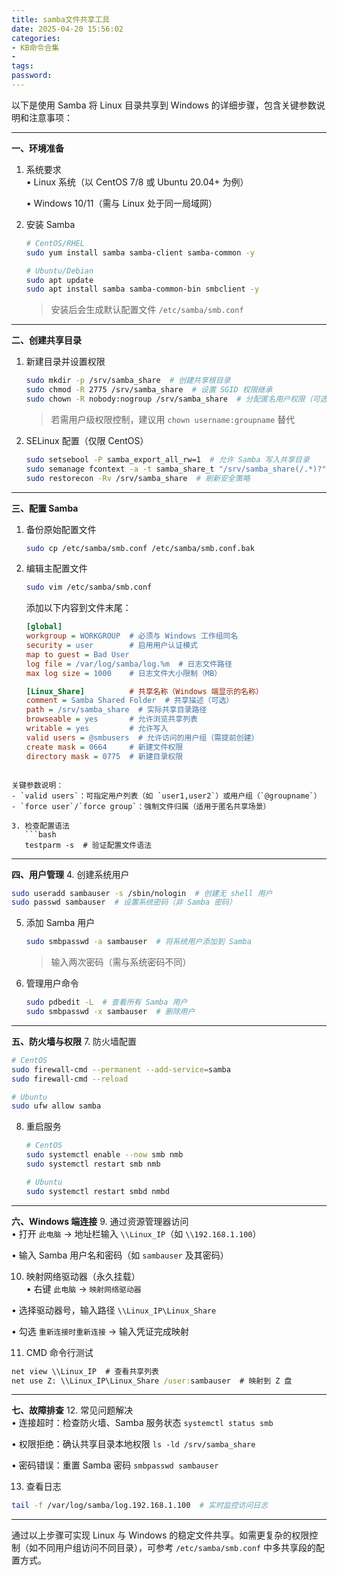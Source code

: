 ```yaml
---
title: samba文件共享工具
date: 2025-04-20 15:56:02 
categories: 
- KB命令合集
- 
tags: 
password:
---
```

以下是使用 Samba 将 Linux 目录共享到 Windows 的详细步骤，包含关键参数说明和注意事项：

---

**一、环境准备**
1. 系统要求  
   • Linux 系统（以 CentOS 7/8 或 Ubuntu 20.04+ 为例）  

   • Windows 10/11（需与 Linux 处于同一局域网）


2. 安装 Samba  
   ```bash
   # CentOS/RHEL
   sudo yum install samba samba-client samba-common -y

   # Ubuntu/Debian
   sudo apt update
   sudo apt install samba samba-common-bin smbclient -y
   ```
   > 安装后会生成默认配置文件 `/etc/samba/smb.conf`

---

**二、创建共享目录**
1. 新建目录并设置权限  
   ```bash
   sudo mkdir -p /srv/samba_share  # 创建共享根目录
   sudo chmod -R 2775 /srv/samba_share  # 设置 SGID 权限继承
   sudo chown -R nobody:nogroup /srv/samba_share  # 分配匿名用户权限（可选）
   ```
   > 若需用户级权限控制，建议用 `chown username:groupname` 替代

2. SELinux 配置（仅限 CentOS）  
   ```bash
   sudo setsebool -P samba_export_all_rw=1  # 允许 Samba 写入共享目录
   sudo semanage fcontext -a -t samba_share_t "/srv/samba_share(/.*)?"  # 设置安全上下文
   sudo restorecon -Rv /srv/samba_share  # 刷新安全策略
   ```

---

**三、配置 Samba**
1. 备份原始配置文件  
   ```bash
   sudo cp /etc/samba/smb.conf /etc/samba/smb.conf.bak
   ```

2. 编辑主配置文件  
   ```bash
   sudo vim /etc/samba/smb.conf
   ```
   添加以下内容到文件末尾：
   ```ini
   [global]
   workgroup = WORKGROUP  # 必须与 Windows 工作组同名
   security = user        # 启用用户认证模式
   map to guest = Bad User
   log file = /var/log/samba/log.%m  # 日志文件路径
   max log size = 1000    # 日志文件大小限制（MB）

   [Linux_Share]          # 共享名称（Windows 端显示的名称）
   comment = Samba Shared Folder  # 共享描述（可选）
   path = /srv/samba_share  # 实际共享目录路径
   browseable = yes       # 允许浏览共享列表
   writable = yes         # 允许写入
   valid users = @smbusers  # 允许访问的用户组（需提前创建）
   create mask = 0664     # 新建文件权限
   directory mask = 0775  # 新建目录权限
```

关键参数说明：  
- `valid users`：可指定用户列表（如 `user1,user2`）或用户组（`@groupname`）  
- `force user`/`force group`：强制文件归属（适用于匿名共享场景）

3. 检查配置语法  
   ```bash
   testparm -s  # 验证配置文件语法
   ```

---

**四、用户管理**
4. 创建系统用户  
   ```bash
   sudo useradd sambauser -s /sbin/nologin  # 创建无 shell 用户
   sudo passwd sambauser  # 设置系统密码（非 Samba 密码）
   ```

5. 添加 Samba 用户  
   ```bash
   sudo smbpasswd -a sambauser  # 将系统用户添加到 Samba
   ```
   > 输入两次密码（需与系统密码不同）

6. 管理用户命令  
   ```bash
   sudo pdbedit -L  # 查看所有 Samba 用户
   sudo smbpasswd -x sambauser  # 删除用户
   ```

---

**五、防火墙与权限**
7. 防火墙配置  
   ```bash
   # CentOS
   sudo firewall-cmd --permanent --add-service=samba
   sudo firewall-cmd --reload

   # Ubuntu
   sudo ufw allow samba
   ```

8. 重启服务  
   ```bash
   # CentOS
   sudo systemctl enable --now smb nmb
   sudo systemctl restart smb nmb

   # Ubuntu
   sudo systemctl restart smbd nmbd
   ```

---

**六、Windows 端连接**
9. 通过资源管理器访问  
   • 打开 `此电脑` → 地址栏输入 `\\Linux_IP`（如 `\\192.168.1.100`）  

   • 输入 Samba 用户名和密码（如 `sambauser` 及其密码）


10. 映射网络驱动器（永久挂载）  
   • 右键 `此电脑` → `映射网络驱动器`  

   • 选择驱动器号，输入路径 `\\Linux_IP\Linux_Share`  

   • 勾选 `重新连接时重新连接` → 输入凭证完成映射


11. CMD 命令行测试  
   ```cmd
   net view \\Linux_IP  # 查看共享列表
   net use Z: \\Linux_IP\Linux_Share /user:sambauser  # 映射到 Z 盘
   ```

---

**七、故障排查**
12. 常见问题解决  
   • 连接超时：检查防火墙、Samba 服务状态 `systemctl status smb`  

   • 权限拒绝：确认共享目录本地权限 `ls -ld /srv/samba_share`  

   • 密码错误：重置 Samba 密码 `smbpasswd sambauser`


13. 查看日志  
   ```bash
   tail -f /var/log/samba/log.192.168.1.100  # 实时监控访问日志
   ```

---

通过以上步骤可实现 Linux 与 Windows 的稳定文件共享。如需更复杂的权限控制（如不同用户组访问不同目录），可参考 `/etc/samba/smb.conf` 中多共享段的配置方式。